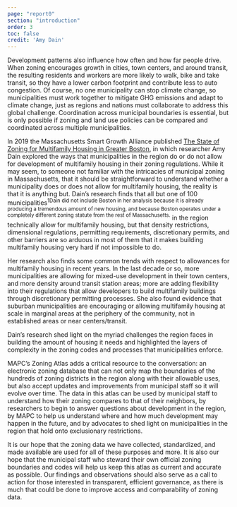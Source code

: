 ```yaml
---
page: "report0"
section: "introduction"
order: 3
toc: false
credit: 'Amy Dain'
---
```

Development patterns also influence how often and how far people drive. When zoning encourages growth in cities, town centers, and around transit, the resulting residents and workers are more likely to walk, bike and take transit, so they have a lower carbon footprint and contribute less to auto congestion. Of course, no one municipality can stop climate change, so municipalities must work together to mitigate GHG emissions and adapt to climate change, just as regions and nations must collaborate to address this global challenge. Coordination across municipal boundaries is essential, but is only possible if zoning and land use policies can be compared and coordinated across multiple municipalities.

In 2019 the Massachusetts Smart Growth Alliance published <a href="https://ma-smartgrowth.org/wp-content/uploads/2019/06/03/FINAL_Multi-Family_Housing_Report.pdf" class="report-section__link">The State of Zoning for Multifamily Housing in Greater Boston</a>, in which researcher Amy Dain explored the ways that municipalities in the region do or do not allow for development of multifamily housing in their zoning regulations. While it may seem, to someone not familiar with the intricacies of municipal zoning in Massachusetts, that it should be straightforward to understand whether a municipality does or does not allow for multifamily housing, the reality is that it is anything but. Dain’s research finds that all but one of <span class="footnote">100 municipalities<sup class="superscript">1<span class="tooltip">Dain did not include Boston in her analysis because it is already producing a tremendous amount of new housing, and because Boston operates under a completely different zoning statute from the rest of Massachusetts.</span></sup></span> in the region technically allow for multifamily housing, but that density restrictions, dimensional regulations, permitting requirements, discretionary permits, and other barriers are so arduous in most of them that it makes building multifamily housing very hard if not impossible to do.

Her research also finds some common trends with respect to allowances for multifamily housing in recent years. In the last decade or so, more municipalities are allowing for mixed-use development in their town centers, and more density around transit station areas; more are adding flexibility into their regulations that allow developers to build multifamily buildings through discretionary permitting processes. She also found evidence that suburban municipalities are encouraging or allowing multifamily housing at scale in marginal areas at the periphery of the community, not in established areas or near centers/transit.

Dain’s research shed light on the myriad challenges the region faces in building the amount of housing it needs and highlighted the layers of complexity in the zoning codes and processes that municipalities enforce.

MAPC’s Zoning Atlas adds a critical resource to the conversation: an electronic zoning database that can not only map the boundaries of the hundreds of zoning districts in the region along with their allowable uses, but also accept updates and improvements from municipal staff so it will evolve over time. The data in this atlas can be used by municipal staff to understand how their zoning compares to that of their neighbors, by researchers to begin to answer questions about development in the region, by MAPC to help us understand where and how much development may happen in the future, and by advocates to shed light on municipalities in the region that hold onto exclusionary restrictions.

It is our hope that the zoning data we have collected, standardized, and made available are used for all of these purposes and more. It is also our hope that the municipal staff who steward their own official zoning boundaries and codes will help us keep this atlas as current and accurate as possible. Our findings and observations should also serve as a call to action for those interested in transparent, efficient governance, as there is much that could be done to improve access and comparability of zoning data.